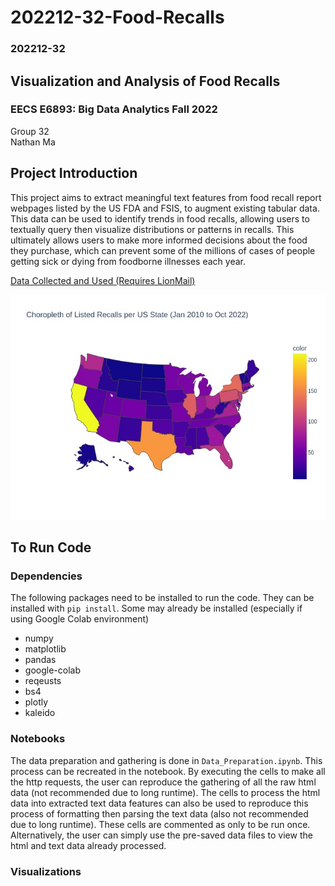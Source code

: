 # 202212-32-Food-Recalls
### 202212-32

## Visualization and Analysis of Food Recalls
### EECS E6893: Big Data Analytics Fall 2022
Group 32\
Nathan Ma

## Project Introduction
This project aims to extract meaningful text features from food recall report webpages listed by the US FDA and FSIS, to augment existing tabular data. This data can be used to identify trends in food recalls, allowing users to textually query then visualize distributions or patterns in recalls. This ultimately allows users to make more informed decisions about the food they purchase, which can prevent some of the millions of cases of people getting sick or dying from foodborne illnesses each year.

[Data Collected and Used (Requires LionMail)](https://drive.google.com/drive/folders/1Oc26bdlAPJln8gnjE_aZNBsIk-ORqANk?usp=sharing)

![State Recalls](overall_state_choropleth.jpeg)

## To Run Code
### Dependencies
The following packages need to be installed to run the code. They can be installed with `pip install`. Some may already be installed (especially if using Google Colab environment)
* numpy
* matplotlib
* pandas
* google-colab
* reqeusts
* bs4
* plotly
* kaleido

### Notebooks
The data preparation and gathering is done in `Data_Preparation.ipynb`. This process can be recreated in the notebook. By executing the cells to make all the http requests, the user can reproduce the gathering of all the raw html data (not recommended due to long runtime). The cells to process the html data into extracted text data features can also be used to reproduce this process of formatting then parsing the text data (also not recommended due to long runtime). These cells are commented as only to be run once. Alternatively, the user can simply use the pre-saved data files to view the html and text data already processed.

### Visualizations

